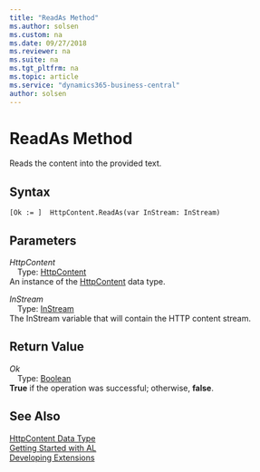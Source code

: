 ```yaml
---
title: "ReadAs Method"
ms.author: solsen
ms.custom: na
ms.date: 09/27/2018
ms.reviewer: na
ms.suite: na
ms.tgt_pltfrm: na
ms.topic: article
ms.service: "dynamics365-business-central"
author: solsen
---
```

[//]: # (START>DO_NOT_EDIT)
[//]: # (IMPORTANT:Do not edit any of the content between here and the END>DO_NOT_EDIT.)
[//]: # (Any modifications should be made in the .resx files in the ModernDev repo.)
# ReadAs Method
Reads the content into the provided text.

## Syntax
```
[Ok := ]  HttpContent.ReadAs(var InStream: InStream)
```
## Parameters
*HttpContent*  
&emsp;Type: [HttpContent](httpcontent-data-type.md)  
An instance of the [HttpContent](httpcontent-data-type.md) data type.  

*InStream*  
&emsp;Type: [InStream](instream-data-type.md)  
The InStream variable that will contain the HTTP content stream.  


## Return Value
*Ok*  
&emsp;Type: [Boolean](boolean-data-type.md)  
**True** if the operation was successful; otherwise, **false**.  
  


[//]: # (IMPORTANT: END>DO_NOT_EDIT)
## See Also
[HttpContent Data Type](httpcontent-data-type.md)  
[Getting Started with AL](../devenv-get-started.md)  
[Developing Extensions](../devenv-dev-overview.md)